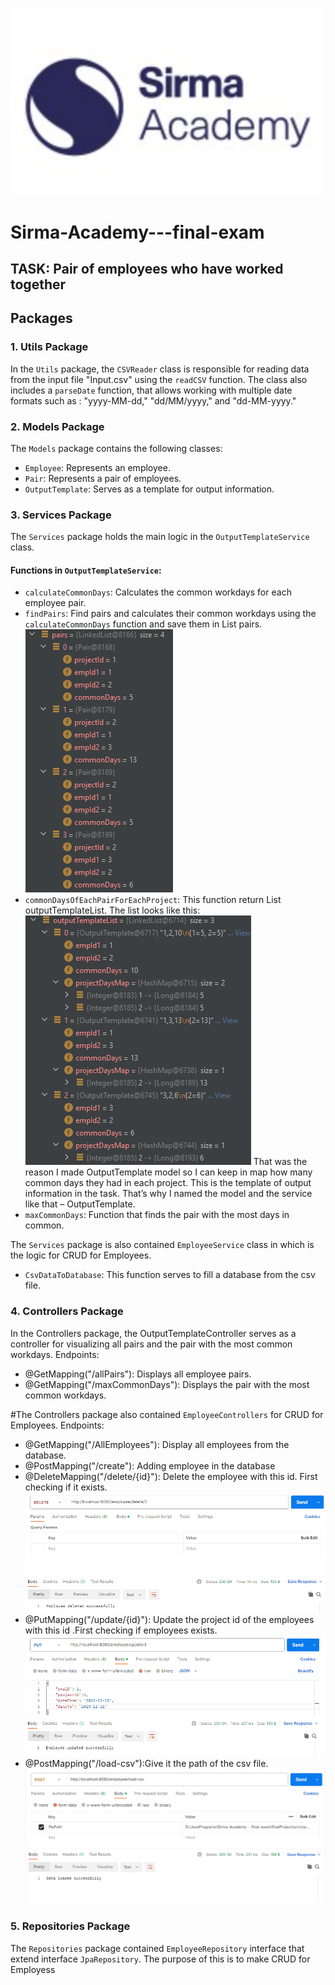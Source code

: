 ![Academy's Logo](https://github.com/vkisyov25/Sirma-Academy---final-exam/blob/main/academyLogo.png)
# Sirma-Academy---final-exam
## TASK: Pair of employees who have worked together

## Packages
### 1. Utils Package
In the `Utils` package, the `CSVReader` class is responsible for reading data from the input file "Input.csv" using the `readCSV` function. The class also includes a `parseDate` function, that allows working with multiple date formats such as :  "yyyy-MM-dd," "dd/MM/yyyy," and "dd-MM-yyyy."

### 2. Models Package
The `Models` package contains the following classes:
- `Employee`: Represents an employee.
- `Pair`: Represents a pair of employees.
- `OutputTemplate`: Serves as a template for output information.

### 3. Services Package
The `Services` package holds the main logic in the `OutputTemplateService` class.
#### Functions in `OutputTemplateService`:
- `calculateCommonDays`: Calculates the common workdays for each employee pair.
- `findPairs`: Find pairs and calculates their common workdays using the `calculateCommonDays` function and save them in List<Pair> pairs.
![Изображение на листа](https://github.com/vkisyov25/Sirma-Academy---final-exam/blob/main/logo1.png)
- `commonDaysOfEachPairForEachProject`: This function return List<OutputTemplate> outputTemplateList.
The list looks like this:
![Изображение на листа](https://github.com/vkisyov25/Sirma-Academy---final-exam/blob/main/logo2.png)
That was the reason I made OutputTemplate model so I can keep in map how many common days they had in each project. This is the template of output information in the task. That’s why I named the model and the service like that – OutputTemplate.
- `maxCommonDays`: Function that finds the pair with the most days in common.

The `Services` package is also contained `EmployeeService` class in which is the logic for CRUD for Employees.
- `CsvDataToDatabase`: Тhis function serves to fill a database from the csv file.
### 4. Controllers Package
In the Controllers package, the OutputTemplateController serves as a controller for visualizing all pairs and the pair with the most common workdays.
Endpoints:
- @GetMapping("/allPairs"): Displays all employee pairs.
- @GetMapping("/maxCommonDays"): Displays the pair with the most common workdays.
  
#The Controllers package also contained `EmployeeControllers` for CRUD for Employees.
 Endpoints:
- @GetMapping("/AllEmployees"): Display all employees from the database.
- @PostMapping("/create"): Adding employee in the database
- @DeleteMapping("/delete/{id}"): Delete the employee with this id. First checking if it exists.
  ![Изображение](https://github.com/vkisyov25/Sirma-Academy---final-exam/blob/main/delete.png)
- @PutMapping("/update/{id}"): Update the project id of the employees with this id .First checking if employees exists.
  ![Изображение](https://github.com/vkisyov25/Sirma-Academy---final-exam/blob/main/update.png)
- @PostMapping("/load-csv"):Give it the path of the csv file.
  ![Изображение](https://github.com/vkisyov25/Sirma-Academy---final-exam/blob/main/load-csv.png)
### 5. Repositories Package
The `Repositories` package contained `EmployeeRepository` interface that extend interface `JpaRepository`. The purpose of this is to make CRUD for Employess
